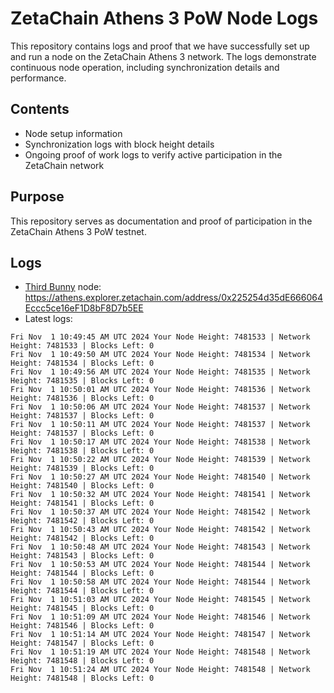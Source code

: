 # ZetaChain Athens 3 PoW Node Logs
This repository contains logs and proof that we have successfully set up and run a node on the ZetaChain Athens 3 network. The logs demonstrate continuous node operation, including synchronization details and performance.

## Contents
- Node setup information
- Synchronization logs with block height details
- Ongoing proof of work logs to verify active participation in the ZetaChain network

## Purpose
This repository serves as documentation and proof of participation in the ZetaChain Athens 3 PoW testnet.

## Logs

- [Third Bunny](https://thirdbunny.xyz/) node: https://athens.explorer.zetachain.com/address/0x225254d35dE666064Eccc5ce16eF1D8bF8D7b5EE
- Latest logs:
```
Fri Nov  1 10:49:45 AM UTC 2024 Your Node Height: 7481533 | Network Height: 7481533 | Blocks Left: 0
Fri Nov  1 10:49:50 AM UTC 2024 Your Node Height: 7481534 | Network Height: 7481534 | Blocks Left: 0
Fri Nov  1 10:49:56 AM UTC 2024 Your Node Height: 7481535 | Network Height: 7481535 | Blocks Left: 0
Fri Nov  1 10:50:01 AM UTC 2024 Your Node Height: 7481536 | Network Height: 7481536 | Blocks Left: 0
Fri Nov  1 10:50:06 AM UTC 2024 Your Node Height: 7481537 | Network Height: 7481537 | Blocks Left: 0
Fri Nov  1 10:50:11 AM UTC 2024 Your Node Height: 7481537 | Network Height: 7481537 | Blocks Left: 0
Fri Nov  1 10:50:17 AM UTC 2024 Your Node Height: 7481538 | Network Height: 7481538 | Blocks Left: 0
Fri Nov  1 10:50:22 AM UTC 2024 Your Node Height: 7481539 | Network Height: 7481539 | Blocks Left: 0
Fri Nov  1 10:50:27 AM UTC 2024 Your Node Height: 7481540 | Network Height: 7481540 | Blocks Left: 0
Fri Nov  1 10:50:32 AM UTC 2024 Your Node Height: 7481541 | Network Height: 7481541 | Blocks Left: 0
Fri Nov  1 10:50:37 AM UTC 2024 Your Node Height: 7481542 | Network Height: 7481542 | Blocks Left: 0
Fri Nov  1 10:50:43 AM UTC 2024 Your Node Height: 7481542 | Network Height: 7481542 | Blocks Left: 0
Fri Nov  1 10:50:48 AM UTC 2024 Your Node Height: 7481543 | Network Height: 7481543 | Blocks Left: 0
Fri Nov  1 10:50:53 AM UTC 2024 Your Node Height: 7481544 | Network Height: 7481544 | Blocks Left: 0
Fri Nov  1 10:50:58 AM UTC 2024 Your Node Height: 7481544 | Network Height: 7481544 | Blocks Left: 0
Fri Nov  1 10:51:03 AM UTC 2024 Your Node Height: 7481545 | Network Height: 7481545 | Blocks Left: 0
Fri Nov  1 10:51:09 AM UTC 2024 Your Node Height: 7481546 | Network Height: 7481546 | Blocks Left: 0
Fri Nov  1 10:51:14 AM UTC 2024 Your Node Height: 7481547 | Network Height: 7481547 | Blocks Left: 0
Fri Nov  1 10:51:19 AM UTC 2024 Your Node Height: 7481548 | Network Height: 7481548 | Blocks Left: 0
Fri Nov  1 10:51:24 AM UTC 2024 Your Node Height: 7481548 | Network Height: 7481548 | Blocks Left: 0
```

